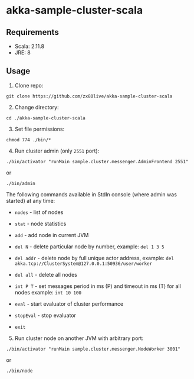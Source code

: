 akka-sample-cluster-scala
==============================================================

Requirements
-----------------------------
- Scala: 2.11.8
- JRE:   8

Usage
-----------------------------

1) Clone repo:

`git clone https://github.com/zx80live/akka-sample-cluster-scala`

2) Change directory:

`cd ./akka-sample-cluster-scala`

3) Set file permissions:

`chmod 774 ./bin/*`

4) Run cluster admin (only `2551` port):

`./bin/activator "runMain sample.cluster.messenger.AdminFrontend 2551"`

or

`./bin/admin`

The following commands available in StdIn console (where admin was started) at any time:

 * `nodes`             - list of nodes
    
 * `stat`              - node statistics
    
 * `add`               - add node in current JVM
    
 * `del N`             - delete particular node by number, 
                          example: `del 1 3 5`
                          
* `del addr`          - delete node by full unique actor address, 
                          example: `del akka.tcp://ClusterSystem@127.0.0.1:50936/user/worker`
                          
 * `del all`           - delete all nodes

 * `int P T`           - set messages period in ms (P) and timeout in ms (T) for all nodes
                          example: `int 10 100`
                          
 * `eval`              - start evaluator of cluster performance
    
 * `stopEval`          - stop evaluator
                         
 * `exit`


5) Run cluster node on another JVM with arbitrary port:

`./bin/activator "runMain sample.cluster.messenger.NodeWorker 3001"`

or

`./bin/node`